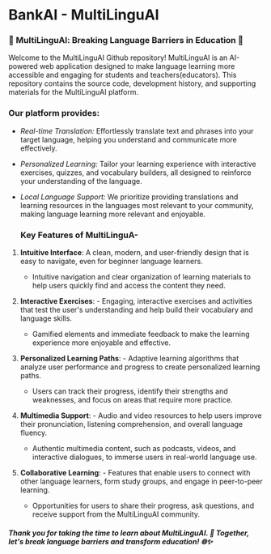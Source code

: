 # BankAI  - MultiLinguAI
### 🌟 MultiLinguAl: Breaking Language Barriers in Education 🌟

Welcome to the MultiLinguAI Github repository! MultiLinguAI is an AI-powered web application designed to make language learning more accessible and engaging for students and teachers(educators). This repository contains the source code, development history, and supporting materials for the MultiLinguAI platform. 

### Our platform provides:

  * *Real-time Translation:*  Effortlessly translate text and phrases into your target language, helping you understand and communicate more effectively. 
* *Personalized Learning:*  Tailor your learning experience with interactive exercises, quizzes, and vocabulary builders, all designed to reinforce your understanding of the language.
* *Local Language Support:*  We prioritize providing translations and learning resources in the languages most relevant to your community, making language learning more relevant and enjoyable.

   ### **Key Features of MultiLinguA-**
1. **Intuitive Interface**: A clean, modern, and user-friendly design that is easy to navigate, even for beginner language learners.
   - Intuitive navigation and clear organization of learning materials to help users quickly find and access the content they need.

2. **Interactive Exercises**: - Engaging, interactive exercises and activities that test the user's understanding and help build their vocabulary and language skills.
   - Gamified elements and immediate feedback to make the learning experience more enjoyable and effective.

3. **Personalized Learning Paths**: - Adaptive learning algorithms that analyze user performance and progress to create personalized learning paths.
   - Users can track their progress, identify their strengths and weaknesses, and focus on areas that require more practice.

4. **Multimedia Support**: - Audio and video resources to help users improve their pronunciation, listening comprehension, and overall language fluency.
   - Authentic multimedia content, such as podcasts, videos, and interactive dialogues, to immerse users in real-world language use.

5. **Collaborative Learning**: - Features that enable users to connect with other language learners, form study groups, and engage in peer-to-peer learning.
   - Opportunities for users to share their progress, ask questions, and receive support from the MultiLinguAI community.

##### **Thank you for taking the time to learn about MultiLinguAI. 🌟 Together, let's break language barriers and transform education! 🌐✨**
